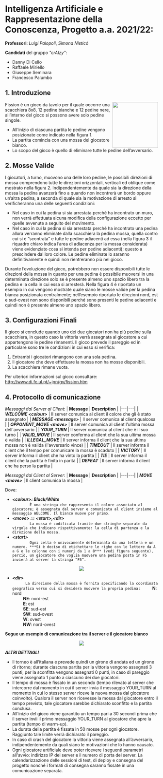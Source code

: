 # Intelligenza Artificiale e Rappresentazione della Conoscenza, Progetto a.a. 2021/22:

**Professori**: _Luigi Palopoli_, _Simona Nisticò_

**Candidati** del gruppo _"crAIzy"_:
* Danny Di Cello 
* Raffaele Miriello 
* Giuseppe Seminara 
* Francesco Palumbo 

## 1. Introduzione
<img align="right" width="150" height="150" src="https://i.postimg.cc/PxdRpCsk/init-config.jpg">

Fission è un gioco da tavolo per il quale occorre una scacchiera 8x8, 12 pedine bianche e 12 pedine nere, all’interno del gioco si possono avere solo pedine singole.
* All’inizio di ciascuna partita le pedine vengono posizionate come indicato nella figura 1.
* La partita comincia con una mossa del giocatore bianco.
* Lo scopo del gioco è quello di eliminare tutte le pedine dell’avversario.

## 2. Mosse Valide
I giocatori, a turno, muovono una delle loro pedine, le possibili direzioni di mossa comprendono tutte le direzioni orizzontali, verticali ed oblique come mostrato nella figura 2. Indipendentemente da quale sia la direzione della mossa la pedina avanzerà fino a quando non incontrerà un bordo oppure un’altra pedina, a seconda di quale sia la motivazione di arresto si verificheranno una delle seguenti condizioni:
* Nel caso in cui la pedina si sia arrestata perché ha incontrato un muro, non verrà effettuata alcuna modifica della configurazione eccetto per quelle avvenute a seguito del movimento.
* Nel caso in cui la pedina si sia arrestata perché ha incontrato
una pedina allora verranno eliminate dalla scacchiera la pedina mossa, quella contro cui si è
“scontrata” e tutte le pedine adiacenti ad essa (nella figura 3 il riquadro chiaro indica l’area di adiacenza per la mossa considerata) viene evidenziato cosa si intenda per pedine adiacenti); questo a prescindere dal loro colore. Le pedine eliminate lo saranno definitivamente e quindi non rientreranno più nel gioco.


Durante l’evoluzione del gioco, potrebbero non essere disponibili tutte le direzioni della mossa in quanto per una pedina è possibile muoversi in una determinata direzione solo se è presente almeno uno spazio libero tra la pedina e la cella in cui essa si arresterà. Nella figura 4 è riportato un esempio in cui vengono mostrate quale siano le mosse valide per la pedina bianca posizionata centralmente; nell’esempio riportato le direzioni nord, est e sud-ovest non sono disponibili perché sono presenti le pedine adiacenti e quindi non è presente almeno uno spazio libero.

## 3. Configurazioni Finali
Il gioco si conclude quando uno dei due giocatori non ha più pedine sulla scacchiera, in questo caso la vittoria verrà assegnata al giocatore a cui appartengono le pedine rimanenti.
Il gioco prevede il pareggio ed in particolare sono tre le condizioni in cui esso si verifica:
1. Entrambi i giocatori rimangono con una sola pedina.
2. Il giocatore che deve effettuare la mossa non ha mosse disponibili.
3. La scacchiera rimane vuota.

Per ulteriori informazioni sul gioco consultare: http://www.di.fc.ul.pt/~jpn/gv/fission.htm

## 4. Protocollo di comunicazione
_Messaggi dal Server al Client_:
| **Message** | **Description** |
|---|---|
| ***WELCOME \<colour\>*** | Il server comunica al client il colore che gli è stato assegnato |
| ***MESSAGE \<message\>*** | Il server comunica al client qualcosa |
| ***OPPONENT_MOVE \<move\>*** | Il server comunica al client l'ultima mossa dell'avversario |
| ***YOUR_TURN*** | Il server comunica al client che è il suo turno |
| ***VALID_MOVE*** | Il server conferma al client che la sua ultima mossa è valida |
| ***ILLEGAL_MOVE*** | Il server informa il client che la sua ultima mossa non è valida (l'avversario vince) |
| ***TIMEOUT*** | Il server informa il client che il tempo per comunicare la mossa è scaduto |
| ***VICTORY*** | Il server informa il client che ha vinto la partita |
| ***TIE*** | Il server informa il client che la partita è finita in parità |
| ***DEFEAT*** | Il server informa il client che ha perso la partita |

_Messaggi dal Client al Server_:
| **Message** | **Description** |
|---|---|
| ***MOVE \<move\>*** | Il client comunica la mossa |

Dove:
- ***\<colour\>: Black/White***  
```        È una stringa che rappresenta il colore associato al giocatore; è assegnata dal server e comunicata al client insieme al messaggio WELCOME. Il bianco muove per primo.```
- ***\<move\> := \<start\>,\<dir\>***  
```        La mossa è codificata tramite due stringhe separate da virgola che indicano rispettivamente: la cella di partenza e la direzione della mossa.```
- ***\<start\>***  
```        Ogni cella è univocamente determinata da una lettera e un numero. ***Si è deciso di etichettare le righe con le lettere da A a G e le colonne con i numeri da 1 a 8*** (vedi figura seguente), perciò, un giocatore che voglia muovere una pedina posta in F5 invierà al server la stringa “F5”.```

<p align="center">
  <img src="https://i.postimg.cc/fRnpvkc5/tb.jpg" />
</p>

- ***\<dir\>***  
```      La direzione della mossa è fornita specificando la coordinata geografica verso cui si desidera muovere la propria pedina:```
&nbsp;&nbsp;&nbsp;&nbsp;&nbsp;&nbsp;&nbsp;&nbsp;&nbsp;**N**: nord <br>
&nbsp;&nbsp;&nbsp;&nbsp;&nbsp;&nbsp;&nbsp;&nbsp;&nbsp;**NE**: nord-est <br>
&nbsp;&nbsp;&nbsp;&nbsp;&nbsp;&nbsp;&nbsp;&nbsp;&nbsp;**E**: est <br>
&nbsp;&nbsp;&nbsp;&nbsp;&nbsp;&nbsp;&nbsp;&nbsp;&nbsp;**SE**: sud-est <br>
&nbsp;&nbsp;&nbsp;&nbsp;&nbsp;&nbsp;&nbsp;&nbsp;&nbsp;**SW**: sud-ovest <br>
&nbsp;&nbsp;&nbsp;&nbsp;&nbsp;&nbsp;&nbsp;&nbsp;&nbsp;**W**: ovest <br>
&nbsp;&nbsp;&nbsp;&nbsp;&nbsp;&nbsp;&nbsp;&nbsp;&nbsp;**NW**: nord-ovest <br>

**Segue un esempio di comunicazione tra il server e il giocatore bianco**
<p align="center">
  <img src="https://i.postimg.cc/RVZsvKMW/tb2.jpg" />
</p>

***ALTRI DETTAGLI***
* Il torneo è all’italiana e prevede quindi un girone di andata ed un girone di ritorno; durante ciascuna partita per la vittoria vengono assegnati 3 punti, per la sconfitta vengono assegnati 0 punti, in caso di pareggio viene assegnato 1 punto a ciascuno dei due giocatori.
* Il tempo di mossa è fissato in un secondo (tempo rilevato al server che intercorre dal momento in cui il server invia il messaggio YOUR_TURN al momento in cui lo stesso server riceve la
nuova mossa dal giocatore coinvolto). Qualora il server non ricevesse la mossa dal giocatore entro il tempo previsto, tale giocatore sarebbe dichiarato sconfitto e la partita conclusa.
* All’inizio del gioco viene garantito un tempo pari a 30 secondi prima che il server invii il primo messaggio YOUR_TURN al giocatore che apre la partita (tempo di warm-up).
* La durata della partita è fissata in 50 mosse per ogni giocatore. Raggiunto tale limite verrà dichiarato il pareggio.
* In caso di crash del giocatore la vittoria viene assegnata all’avversario, indipendentemente da quali siano le motivazioni che lo hanno causato.
* Ogni giocatore artificiale deve poter ricevere i seguenti parametri all'avvio: indirizzo IP del server e il numero di porta del server. La calendarizzazione delle sessioni di test, di deploy e consegna del progetto nonché i formati di consegna saranno fissate in una comunicazione separata.
